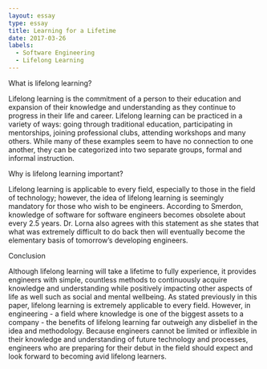 ```yaml
---
layout: essay
type: essay
title: Learning for a Lifetime
date: 2017-03-26
labels:
  - Software Engineering
  - Lifelong Learning
---
```


What is lifelong learning?

Lifelong learning is the commitment of a person to their education and expansion of their knowledge and understanding as they continue to progress in their life and career.  Lifelong learning can be practiced in a variety of ways: going through traditional education, participating in mentorships, joining professional clubs, attending workshops and many others.  While many of these examples seem to have no connection to one another, they can be categorized into two separate groups, formal and informal instruction. 


Why is lifelong learning important?

Lifelong learning is applicable to every field, especially to those in the field of technology; however, the idea of lifelong learning is seemingly mandatory for those who wish to be engineers.  According to Smerdon, knowledge of software for software engineers becomes obsolete about every 2.5 years.  Dr. Lorna also agrees with this statement as she states that what was extremely difficult to do back then will eventually become the elementary basis of tomorrow’s developing engineers.

Conclusion

Although lifelong learning will take a lifetime to fully experience, it provides engineers with simple, countless methods to continuously acquire knowledge and understanding while positively impacting other aspects of life as well such as social and mental wellbeing.  As stated previously in this paper, lifelong learning is extremely applicable to every field. However, in engineering - a field where knowledge is one of the biggest assets to a company - the benefits of lifelong learning far outweigh any disbelief in the idea and methodology.  Because engineers cannot be limited or inflexible in their knowledge and understanding of future technology and processes, engineers who are preparing for their debut in the field should expect and look forward to becoming avid lifelong learners.

